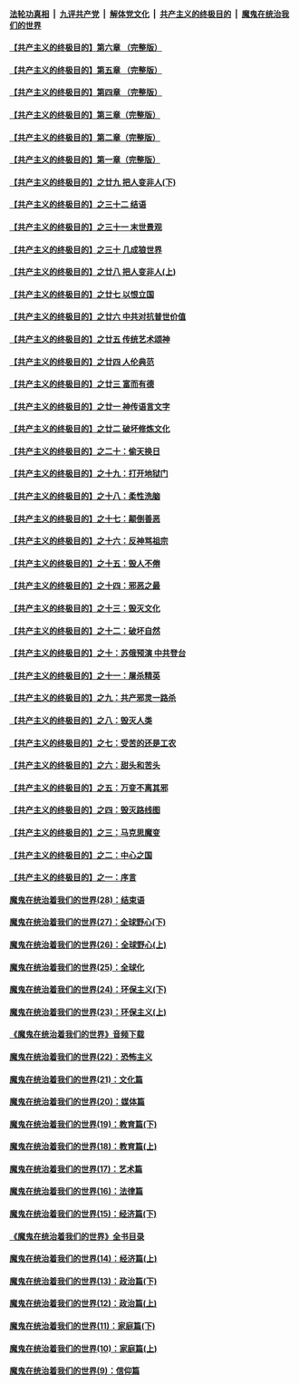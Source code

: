 ####  [法轮功真相](../../../../basic/blob/master/README.md?t=06070501) &nbsp;|&nbsp; [九评共产党](../../../../9ping.md/blob/master/README.md?t=06070501) &nbsp;|&nbsp; [解体党文化](../../../../jtdwh.md/blob/master/README.md?t=06070501)  &nbsp;|&nbsp; [共产主义的终极目的](../../../../gczydzjmd.md/blob/master/README.md?t=06070501) &nbsp;|&nbsp; [魔鬼在统治我们的世界](../../../../mgztzwmdsj.md/blob/master/README.md?t=06070501) 

#### [【共产主义的终极目的】第六章 （完整版）](../pages/nsc422/n11428913.md?t=06070501) 

#### [【共产主义的终极目的】第五章 （完整版）](../pages/nsc422/n11428912.md?t=06070501) 

#### [【共产主义的终极目的】第四章 （完整版）](../pages/nsc422/n11428907.md?t=06070501) 

#### [【共产主义的终极目的】第三章（完整版）](../pages/nsc422/n11428848.md?t=06070501) 

#### [【共产主义的终极目的】第二章（完整版）](../pages/nsc422/n11428831.md?t=06070501) 

#### [【共产主义的终极目的】第一章（完整版）](../pages/nsc422/n11417651.md?t=06070501) 

#### [【共产主义的终极目的】之廿九 把人变非人(下)](../pages/nsc422/n11344140.md?t=06070501) 

#### [【共产主义的终极目的】之三十二 结语](../pages/nsc422/n11360535.md?t=06070501) 

#### [【共产主义的终极目的】之三十一 末世景观](../pages/nsc422/n11351129.md?t=06070501) 

#### [【共产主义的终极目的】之三十 几成狼世界](../pages/nsc422/n11348280.md?t=06070501) 

#### [【共产主义的终极目的】之廿八 把人变非人(上)](../pages/nsc422/n11340492.md?t=06070501) 

#### [【共产主义的终极目的】之廿七 以恨立国](../pages/nsc422/n11336944.md?t=06070501) 

#### [【共产主义的终极目的】之廿六 中共对抗普世价值](../pages/nsc422/n11324785.md?t=06070501) 

#### [【共产主义的终极目的】之廿五 传统艺术颂神](../pages/nsc422/n11296396.md?t=06070501) 

#### [【共产主义的终极目的】之廿四 人伦典范](../pages/nsc422/n11296397.md?t=06070501) 

#### [【共产主义的终极目的】之廿三 富而有德](../pages/nsc422/n11283598.md?t=06070501) 

#### [【共产主义的终极目的】之廿一 神传语言文字](../pages/nsc422/n11263265.md?t=06070501) 

#### [【共产主义的终极目的】之廿二 破坏修炼文化](../pages/nsc422/n11245728.md?t=06070501) 

#### [【共产主义的终极目的】之二十：偷天换日](../pages/nsc422/n11238846.md?t=06070501) 

#### [【共产主义的终极目的】之十九：打开地狱门](../pages/nsc422/n11206376.md?t=06070501) 

#### [【共产主义的终极目的】之十八：柔性洗脑](../pages/nsc422/n11199994.md?t=06070501) 

#### [【共产主义的终极目的】之十七：颠倒善恶](../pages/nsc422/n11179782.md?t=06070501) 

#### [【共产主义的终极目的】之十六：反神骂祖宗](../pages/nsc422/n11166798.md?t=06070501) 

#### [【共产主义的终极目的】之十五：毁人不倦](../pages/nsc422/n11166792.md?t=06070501) 

#### [【共产主义的终极目的】之十四：邪恶之最](../pages/nsc422/n11150249.md?t=06070501) 

#### [【共产主义的终极目的】之十三：毁灭文化](../pages/nsc422/n11135227.md?t=06070501) 

#### [【共产主义的终极目的】之十二：破坏自然](../pages/nsc422/n11135214.md?t=06070501) 

#### [【共产主义的终极目的】之十：苏俄预演 中共登台](../pages/nsc422/n11118424.md?t=06070501) 

#### [【共产主义的终极目的】之十一：屠杀精英](../pages/nsc422/n11118442.md?t=06070501) 

#### [【共产主义的终极目的】之九：共产邪灵一路杀](../pages/nsc422/n11114139.md?t=06070501) 

#### [【共产主义的终极目的】之八：毁灭人类](../pages/nsc422/n11108503.md?t=06070501) 

#### [【共产主义的终极目的】之七：受苦的还是工农](../pages/nsc422/n11101809.md?t=06070501) 

#### [【共产主义的终极目的】之六：甜头和苦头](../pages/nsc422/n11096971.md?t=06070501) 

#### [【共产主义的终极目的】之五：万变不离其邪](../pages/nsc422/n11091285.md?t=06070501) 

#### [【共产主义的终极目的】之四：毁灭路线图](../pages/nsc422/n11086284.md?t=06070501) 

#### [【共产主义的终极目的】之三：马克思魔变](../pages/nsc422/n11061941.md?t=06070501) 

#### [【共产主义的终极目的】之二：中心之国](../pages/nsc422/n11047728.md?t=06070501) 

#### [【共产主义的终极目的】之一：序言](../pages/nsc422/n11086077.md?t=06070501) 

#### [魔鬼在统治着我们的世界(28)：结束语](../pages/nsc422/n10936246.md?t=06070501) 

#### [魔鬼在统治着我们的世界(27)：全球野心(下)](../pages/nsc422/n10928319.md?t=06070501) 

#### [魔鬼在统治着我们的世界(26)：全球野心(上)](../pages/nsc422/n10900318.md?t=06070501) 

#### [魔鬼在统治着我们的世界(25)：全球化](../pages/nsc422/n10788205.md?t=06070501) 

#### [魔鬼在统治着我们的世界(24)：环保主义(下)](../pages/nsc422/n10695307.md?t=06070501) 

#### [魔鬼在统治着我们的世界(23)：环保主义(上)](../pages/nsc422/n10688613.md?t=06070501) 

#### [《魔鬼在统治着我们的世界》音频下载](../pages/nsc422/n10635553.md?t=06070501) 

#### [魔鬼在统治着我们的世界(22)：恐怖主义](../pages/nsc422/n10614727.md?t=06070501) 

#### [魔鬼在统治着我们的世界(21)：文化篇](../pages/nsc422/n10597706.md?t=06070501) 

#### [魔鬼在统治着我们的世界(20)：媒体篇](../pages/nsc422/n10586579.md?t=06070501) 

#### [魔鬼在统治着我们的世界(19)：教育篇(下)](../pages/nsc422/n10564808.md?t=06070501) 

#### [魔鬼在统治着我们的世界(18)：教育篇(上)](../pages/nsc422/n10526970.md?t=06070501) 

#### [魔鬼在统治着我们的世界(17)：艺术篇](../pages/nsc422/n10499093.md?t=06070501) 

#### [魔鬼在统治着我们的世界(16)：法律篇](../pages/nsc422/n10485969.md?t=06070501) 

#### [魔鬼在统治着我们的世界(15)：经济篇(下)](../pages/nsc422/n10469975.md?t=06070501) 

#### [《魔鬼在统治着我们的世界》全书目录](../pages/nsc422/n10464261.md?t=06070501) 

#### [魔鬼在统治着我们的世界(14)：经济篇(上)](../pages/nsc422/n10457370.md?t=06070501) 

#### [魔鬼在统治着我们的世界(13)：政治篇(下)](../pages/nsc422/n10448270.md?t=06070501) 

#### [魔鬼在统治着我们的世界(12)：政治篇(上)](../pages/nsc422/n10444576.md?t=06070501) 

#### [魔鬼在统治着我们的世界(11)：家庭篇(下)](../pages/nsc422/n10440961.md?t=06070501) 

#### [魔鬼在统治着我们的世界(10)：家庭篇(上)](../pages/nsc422/n10435448.md?t=06070501) 

#### [魔鬼在统治着我们的世界(9)：信仰篇](../pages/nsc422/n10432159.md?t=06070501) 

